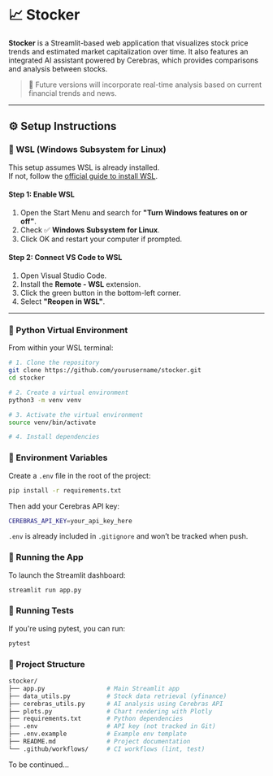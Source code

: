 # 📈 Stocker

**Stocker** is a Streamlit-based web application that visualizes stock price trends and estimated market capitalization over time. It also features an integrated AI assistant powered by Cerebras, which provides comparisons and analysis between stocks.

> 🚀 Future versions will incorporate real-time analysis based on current financial trends and news.

---

## ⚙️ Setup Instructions

### 🐧 WSL (Windows Subsystem for Linux)

This setup assumes WSL is already installed.  
If not, follow the [official guide to install WSL](https://docs.microsoft.com/en-us/windows/wsl/install-win10).

#### Step 1: Enable WSL
1. Open the Start Menu and search for **"Turn Windows features on or off"**.
2. Check ✅ **Windows Subsystem for Linux**.
3. Click OK and restart your computer if prompted.

#### Step 2: Connect VS Code to WSL
1. Open Visual Studio Code.
2. Install the **Remote - WSL** extension.
3. Click the green button in the bottom-left corner.
4. Select **"Reopen in WSL"**.

---

### 🐍 Python Virtual Environment

From within your WSL terminal:

```bash
# 1. Clone the repository
git clone https://github.com/yourusername/stocker.git
cd stocker

# 2. Create a virtual environment
python3 -m venv venv

# 3. Activate the virtual environment
source venv/bin/activate

# 4. Install dependencies
```

### 🔐 Environment Variables
Create a `.env` file in the root of the project:

```bash
pip install -r requirements.txt
```
Then add your Cerebras API key:
```bash
CEREBRAS_API_KEY=your_api_key_here
```
`.env` is already included in `.gitignore` and won’t be tracked when push.

### 🚀 Running the App
To launch the Streamlit dashboard:

```bash
streamlit run app.py
```

### 🧪 Running Tests
If you're using pytest, you can run:

```bash
pytest
```

### 📂 Project Structure
```bash
stocker/
├── app.py                 # Main Streamlit app
├── data_utils.py          # Stock data retrieval (yfinance)
├── cerebras_utils.py      # AI analysis using Cerebras API
├── plots.py               # Chart rendering with Plotly
├── requirements.txt       # Python dependencies
├── .env                   # API key (not tracked in Git)
├── .env.example           # Example env template
├── README.md              # Project documentation
└── .github/workflows/     # CI workflows (lint, test)

```

To be continued...




